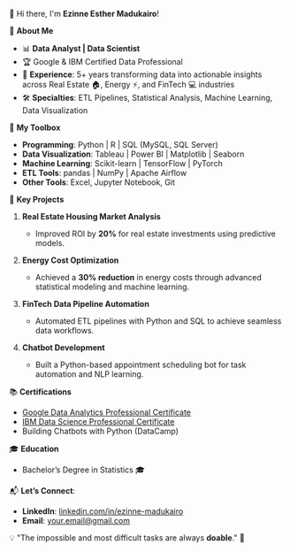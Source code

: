 👋 Hi there, I'm **Ezinne Esther Madukairo**!  

🎯 **About Me**  
- 📊 **Data Analyst | Data Scientist**  
- 🏆 Google & IBM Certified Data Professional  
- 🏢 **Experience**: 5+ years transforming data into actionable insights across Real Estate 🏠, Energy ⚡, and FinTech 💻 industries  
- 🛠️ **Specialties**: ETL Pipelines, Statistical Analysis, Machine Learning, Data Visualization  

🔧 **My Toolbox**  
- **Programming**: Python | R | SQL (MySQL, SQL Server)  
- **Data Visualization**: Tableau | Power BI | Matplotlib | Seaborn  
- **Machine Learning**: Scikit-learn | TensorFlow | PyTorch  
- **ETL Tools**: pandas | NumPy | Apache Airflow  
- **Other Tools**: Excel, Jupyter Notebook, Git  

🚀 **Key Projects**  
1. **Real Estate Housing Market Analysis**  
   - Improved ROI by **20%** for real estate investments using predictive models.  

2. **Energy Cost Optimization**  
   - Achieved a **30% reduction** in energy costs through advanced statistical modeling and machine learning.  

3. **FinTech Data Pipeline Automation**  
   - Automated ETL pipelines with Python and SQL to achieve seamless data workflows.  

4. **Chatbot Development**  
   - Built a Python-based appointment scheduling bot for task automation and NLP learning.  

📚 **Certifications**  
- [Google Data Analytics Professional Certificate](https://coursera.org)  
- [IBM Data Science Professional Certificate](https://coursera.org)  
- Building Chatbots with Python (DataCamp)  

🎓 **Education**  
- Bachelor’s Degree in Statistics 🎓   

📬 **Let’s Connect**:  
- **LinkedIn**: [linkedin.com/in/ezinne-madukairo](https://www.linkedin.com/in/ezinneesther/)  
- **Email**: [your.email@gmail.com](ezinnemadukairo@gmail.com)  

💡 "The impossible and most difficult tasks are always **doable**." 🚀  

<!---
ezinneesther/ezinneesther is a ✨ special ✨ repository because its `README.md` (this file) appears on your GitHub profile.
You can click the Preview link to take a look at your changes.
--->
